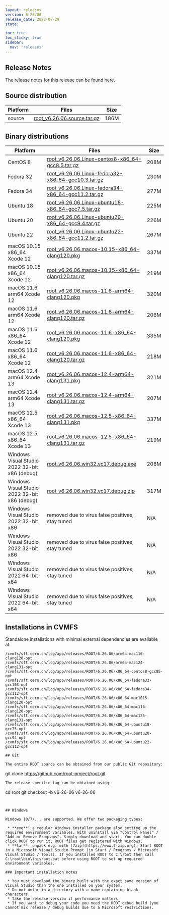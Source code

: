 ```yaml
---
layout: releases
version: 6.26/06
release_date: 2022-07-29
state:

toc: true
toc_sticky: true
sidebar:
  nav: "releases"
---
```



## Release Notes

The release notes for this release can be found [here](https://root.cern/doc/v626/release-notes.html#release-6.2606).

## Source distribution

| Platform       | Files | Size |
|-----------|-------|-----|
| source | [root_v6.26.06.source.tar.gz](https://root.cern/download/root_v6.26.06.source.tar.gz) | 186M |


## Binary distributions

| Platform       | Files | Size |
|-----------|-------|-----|
| CentOS 8 | [root_v6.26.06.Linux-centos8-x86_64-gcc8.5.tar.gz](https://root.cern/download/root_v6.26.06.Linux-centos8-x86_64-gcc8.5.tar.gz) | 208M |
| Fedora 32 | [root_v6.26.06.Linux-fedora32-x86_64-gcc10.3.tar.gz](https://root.cern/download/root_v6.26.06.Linux-fedora32-x86_64-gcc10.3.tar.gz) | 230M |
| Fedora 34 | [root_v6.26.06.Linux-fedora34-x86_64-gcc11.2.tar.gz](https://root.cern/download/root_v6.26.06.Linux-fedora34-x86_64-gcc11.2.tar.gz) | 277M |
| Ubuntu 18 | [root_v6.26.06.Linux-ubuntu18-x86_64-gcc7.5.tar.gz](https://root.cern/download/root_v6.26.06.Linux-ubuntu18-x86_64-gcc7.5.tar.gz) | 225M |
| Ubuntu 20 | [root_v6.26.06.Linux-ubuntu20-x86_64-gcc9.4.tar.gz](https://root.cern/download/root_v6.26.06.Linux-ubuntu20-x86_64-gcc9.4.tar.gz) | 226M |
| Ubuntu 22 | [root_v6.26.06.Linux-ubuntu22-x86_64-gcc11.2.tar.gz](https://root.cern/download/root_v6.26.06.Linux-ubuntu22-x86_64-gcc11.2.tar.gz) | 267M |
| macOS 10.15 x86_64 Xcode 12 | [root_v6.26.06.macos-10.15-x86_64-clang120.pkg](https://root.cern/download/root_v6.26.06.macos-10.15-x86_64-clang120.pkg) | 337M |
| macOS 10.15 x86_64 Xcode 12 | [root_v6.26.06.macos-10.15-x86_64-clang120.tar.gz](https://root.cern/download/root_v6.26.06.macos-10.15-x86_64-clang120.tar.gz) | 219M |
| macOS 11.6 arm64 Xcode 12 | [root_v6.26.06.macos-11.6-arm64-clang120.pkg](https://root.cern/download/root_v6.26.06.macos-11.6-arm64-clang120.pkg) | 320M |
| macOS 11.6 arm64 Xcode 12 | [root_v6.26.06.macos-11.6-arm64-clang120.tar.gz](https://root.cern/download/root_v6.26.06.macos-11.6-arm64-clang120.tar.gz) | 206M |
| macOS 11.6 x86_64 Xcode 12 | [root_v6.26.06.macos-11.6-x86_64-clang120.pkg](https://root.cern/download/root_v6.26.06.macos-11.6-x86_64-clang120.pkg) | 335M |
| macOS 11.6 x86_64 Xcode 12 | [root_v6.26.06.macos-11.6-x86_64-clang120.tar.gz](https://root.cern/download/root_v6.26.06.macos-11.6-x86_64-clang120.tar.gz) | 218M |
| macOS 12.4 arm64 Xcode 13 | [root_v6.26.06.macos-12.4-arm64-clang131.pkg](https://root.cern/download/root_v6.26.06.macos-12.4-arm64-clang131.pkg) | 321M |
| macOS 12.4 arm64 Xcode 13 | [root_v6.26.06.macos-12.4-arm64-clang131.tar.gz](https://root.cern/download/root_v6.26.06.macos-12.4-arm64-clang131.tar.gz) | 207M |
| macOS 12.5 x86_64 Xcode 13 | [root_v6.26.06.macos-12.5-x86_64-clang131.pkg](https://root.cern/download/root_v6.26.06.macos-12.5-x86_64-clang131.pkg) | 337M |
| macOS 12.5 x86_64 Xcode 13 | [root_v6.26.06.macos-12.5-x86_64-clang131.tar.gz](https://root.cern/download/root_v6.26.06.macos-12.5-x86_64-clang131.tar.gz) | 219M |
| Windows Visual Studio 2022 32-bit x86  (debug) | [root_v6.26.06.win32.vc17.debug.exe](https://root.cern/download/root_v6.26.06.win32.vc17.debug.exe) | 208M |
| Windows Visual Studio 2022 32-bit x86  (debug) | [root_v6.26.06.win32.vc17.debug.zip](https://root.cern/download/root_v6.26.06.win32.vc17.debug.zip) | 317M |
| Windows Visual Studio 2022 32-bit x86  | removed due to virus false positives, stay tuned | N/A |
| Windows Visual Studio 2022 32-bit x86  | removed due to virus false positives, stay tuned | N/A |
| Windows Visual Studio 2022 64-bit x64  | removed due to virus false positives, stay tuned | N/A |
| Windows Visual Studio 2022 64-bit x64  | removed due to virus false positives, stay tuned | N/A |

## Installations in CVMFS

Standalone installations with minimal external dependencies are available at:
~~~
/cvmfs/sft.cern.ch/lcg/app/releases/ROOT/6.26.06/arm64-mac116-clang120-opt
/cvmfs/sft.cern.ch/lcg/app/releases/ROOT/6.26.06/arm64-mac124-clang131-opt
/cvmfs/sft.cern.ch/lcg/app/releases/ROOT/6.26.06/x86_64-centos8-gcc85-opt
/cvmfs/sft.cern.ch/lcg/app/releases/ROOT/6.26.06/x86_64-fedora32-gcc103-opt
/cvmfs/sft.cern.ch/lcg/app/releases/ROOT/6.26.06/x86_64-fedora34-gcc112-opt
/cvmfs/sft.cern.ch/lcg/app/releases/ROOT/6.26.06/x86_64-mac1015-clang120-opt
/cvmfs/sft.cern.ch/lcg/app/releases/ROOT/6.26.06/x86_64-mac116-clang120-opt
/cvmfs/sft.cern.ch/lcg/app/releases/ROOT/6.26.06/x86_64-mac125-clang131-opt
/cvmfs/sft.cern.ch/lcg/app/releases/ROOT/6.26.06/x86_64-ubuntu18-gcc75-opt
/cvmfs/sft.cern.ch/lcg/app/releases/ROOT/6.26.06/x86_64-ubuntu20-gcc94-opt
/cvmfs/sft.cern.ch/lcg/app/releases/ROOT/6.26.06/x86_64-ubuntu22-gcc112-opt

## Git

The entire ROOT source can be obtained from our public Git repository:

~~~
git clone https://github.com/root-project/root.git
~~~
The release specific tag can be obtained using:
~~~
cd root
git checkout -b v6-26-06 v6-26-06
~~~


## Windows

Windows 10/7/... are supported. We offer two packaging types:

 * **exe**: a regular Windows installer package also setting up the required environment variables. With uninstall via "Control Panel" / "Add or Remove Programs". Simply download and start. You can double-click ROOT to run it; ROOT files get registered with Windows.
 * **tar**: unpack e.g. with [7zip](https://www.7-zip.org). Start ROOT in a Microsoft Visual Studio Prompt (in Start / Programs / Microsoft Visual Studio / Tools). If you installed ROOT to C:\root then call C:\root\bin\thisroot.bat before using ROOT to set up required environment variables.

### Important installation notes

 * You must download the binary built with the exact same version of Visual Studio than the one installed on your system.
 * Do not untar in a directory with a name containing blank characters.
 * Take the release version if performance matters.
 * If you want to debug your code you need the ROOT debug build (you cannot mix release / debug builds due to a Microsoft restriction).

